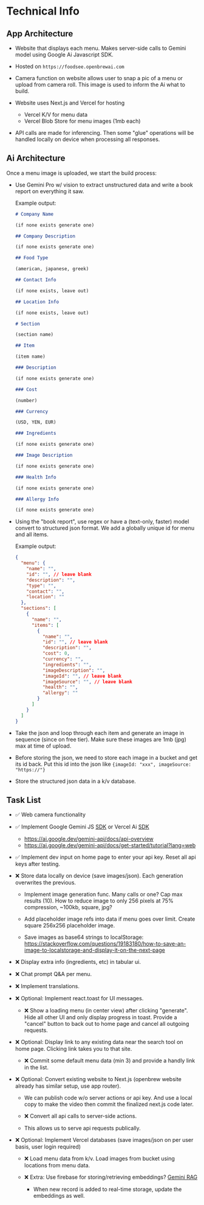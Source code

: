 # Technical Info

## App Architecture

- Website that displays each menu. Makes server-side calls to Gemini model using Google Ai Javascript SDK.

- Hosted on `https://foodsee.openbrewai.com`

- Camera function on website allows user to snap a pic of a menu or upload from camera roll. This image is used to inform the Ai what to build.

- Website uses Next.js and Vercel for hosting

  - Vercel K/V for menu data
  - Vercel Blob Store for menu images (1mb each)

- API calls are made for inferencing. Then some "glue" operations will be handled locally on device when processing all responses.

## Ai Architecture

Once a menu image is uploaded, we start the build process:

- Use Gemini Pro w/ vision to extract unstructured data and write a book report on everything it saw.

  Example output:

  ```markdown
  # Company Name

  (if none exists generate one)

  ## Company Description

  (if none exists generate one)

  ## Food Type

  (american, japanese, greek)

  ## Contact Info

  (if none exists, leave out)

  ## Location Info

  (if none exists, leave out)

  # Section

  (section name)

  ## Item

  (item name)

  ### Description

  (if none exists generate one)

  ### Cost

  (number)

  ### Currency

  (USD, YEN, EUR)

  ### Ingredients

  (if none exists generate one)

  ### Image Description

  (if none exists generate one)

  ### Health Info

  (if none exists generate one)

  ### Allergy Info

  (if none exists generate one)
  ```

- Using the "book report", use regex or have a (text-only, faster) model convert to structured json format. We add a globally unique id for menu and all items.

  Example output:

  ```json
  {
    "menu": {
      "name": "",
      "id": "", // leave blank
      "description": "",
      "type": "",
      "contact": "",
      "location": ""
    },
    "sections": [
      {
        "name": "",
        "items": [
          {
            "name": "",
            "id": "", // leave blank
            "description": "",
            "cost": 0,
            "currency": "",
            "ingredients": "",
            "imageDescription": "",
            "imageId": "", // leave blank
            "imageSource": "", // leave blank
            "health": "",
            "allergy": ""
          }
        ]
      }
    ]
  }
  ```

- Take the json and loop through each item and generate an image in sequence (since on free tier). Make sure these images are 1mb (jpg) max at time of upload.

- Before storing the json, we need to store each image in a bucket and get its id back. Put this id into the json like `{imageId: "xxx", imageSource: "https://"}`

- Store the structured json data in a k/v database.

## Task List

- ✅ Web camera functionality

- ✅ Implement Google Gemini JS [SDK](https://github.com/google-gemini/generative-ai-js) or Vercel Ai [SDK](https://sdk.vercel.ai/docs/introduction)

  - https://ai.google.dev/gemini-api/docs/api-overview
  - https://ai.google.dev/gemini-api/docs/get-started/tutorial?lang=web

- ✅ Implement dev input on home page to enter your api key. Reset all api keys after testing.

- ❌ Store data locally on device (save images/json). Each generation overwrites the previous.

  - Implement image generation func. Many calls or one? Cap max results (10). How to reduce image to only 256 pixels at 75% compression, ~100kb, square, jpg?

  - Add placeholder image refs into data if menu goes over limit. Create square 256x256 placeholder image.

  - Save images as base64 strings to localStorage: https://stackoverflow.com/questions/19183180/how-to-save-an-image-to-localstorage-and-display-it-on-the-next-page

- ❌ Display extra info (ingredients, etc) in tabular ui.

- ❌ Chat prompt Q&A per menu.

- ❌ Implement translations.

- ❌ Optional: Implement react.toast for UI messages.

  - ❌ Show a loading menu (in center view) after clicking "generate". Hide all other UI and only display progress in toast. Provide a "cancel" button to back out to home page and cancel all outgoing requests.

- ❌ Optional: Display link to any existing data near the search tool on home page. Clicking link takes you to that site.

  - ❌ Commit some default menu data (min 3) and provide a handly link in the list.

- ❌ Optional: Convert existing website to Next.js (openbrew website already has similar setup, use app router).

  - We can publish code w/o server actions or api key. And use a local copy to make the video then commit the finalized next.js code later.

  - ❌ Convert all api calls to server-side actions.

  - This allows us to serve api requests publically.

- ❌ Optional: Implement Vercel databases (save images/json on per user basis, user login required)

  - ❌ Load menu data from k/v. Load images from bucket using locations from menu data.

  - ❌ Extra: Use firebase for storing/retrieving embeddings? [Gemini RAG](https://ai.google.dev/api/semantic-retrieval/question-answering)
    - When new record is added to real-time storage, update the embeddings as well.
